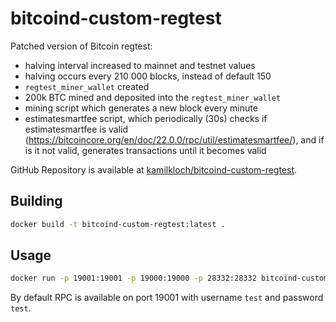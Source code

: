 # bitcoind-custom-regtest

Patched version of Bitcoin regtest:
  - halving interval increased to mainnet and testnet values
  - halving occurs every 210 000 blocks, instead of default 150
  - `regtest_miner_wallet` created
  - 200k BTC mined and deposited into the `regtest_miner_wallet` 
  - mining script which generates a new block every minute
  - estimatesmartfee script, which periodically (30s) checks if estimatesmartfee is valid
    (https://bitcoincore.org/en/doc/22.0.0/rpc/util/estimatesmartfee/), and if is it not valid,
    generates transactions until it becomes valid

GitHub Repository is available at [kamilkloch/bitcoind-custom-regtest](https://github.com/kamilkloch/bitcoind-custom-regtest).

## Building

```bash
docker build -t bitcoind-custom-regtest:latest .
```

## Usage

```bash
docker run -p 19001:19001 -p 19000:19000 -p 28332:28332 bitcoind-custom-regtest:latest
```

By default RPC is available on port 19001 with username `test` and password `test`.
